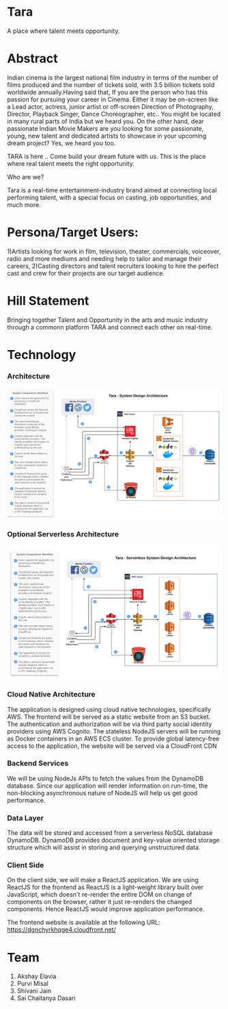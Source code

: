 # Tara

 A place where talent meets opportunity.


# Abstract 

Indian cinema is the largest national film industry in terms of the number of films produced and the number of tickets sold, with 3.5 billion tickets sold worldwide annually.Having said that, If you are the person who has this passion for pursuing your career in Cinema. Either it may be on-screen like a Lead actor, actress, junior artist or off-screen Direction of Photography, Director, Playback Singer, Dance Choreographer, etc.. You might be located in many rural parts of India but we heard you. On the other hand, dear passionate Indian Movie Makers are you looking for some passionate, young, new talent and dedicated artists to showcase in your upcoming dream project? Yes, we heard you too.

TARA is here .. Come build your dream future with us. This is the place where real talent meets the right opportunity.

Who are we?

Tara is a real-time entertainment-industry brand aimed at connecting local performing talent, with a special focus on casting, job opportunities, and much more.

# Persona/Target Users:

1)Artists looking for work in film, television, theater, commercials, voiceover, radio and more mediums and needing help to tailor and manage their careers, 
2)Casting directors and talent recruiters looking to hire the perfect cast and crew for their projects are our target audience.

# Hill Statement
Bringing together Talent and Opportunity in the arts and music industry through a commonn platform TARA and connect each other on real-time.

# Technology

### Architecture
![Architecture](tara-system-architecture.png)

### Optional Serverless Architecture
![Serverless Architecture](tara-serverless-system-architecture.png)

### Cloud Native Architecture
The application is designed using cloud native technologies, specifically AWS. The frontend will be served as a static website from an S3 bucket. The authentication and authorization will be via third party social identity providers using AWS Cognito. The stateless NodeJS servers will be running as Docker containers in an AWS ECS cluster. To provide global latency-free access to the application, the website will be served via a CloudFront CDN

### Backend Services
We will be using NodeJs APIs to fetch the values from the DynamoDB database. Since our application will render information on run-time, the non-blocking asynchronous nature of NodeJS will help us get good performance.

### Data Layer
The data will be stored and accessed from a serverless NoSQL database DynamoDB. DynamoDB provides document and key-value oriented storage structure which will assist in storing and querying unstructured data.

### Client Side
On the client side, we will make a ReactJS application. We are using ReactJS for the frontend as ReactJS is a light-weight library built over JavaScript, which doesn't re-render the entire DOM on change of components on the browser, rather it just re-renders the changed components. Hence ReactJS would improve application performance.

The frontend website is available at the following URL:
https://dgnchyrkhqge4.cloudfront.net/

# Team

1. Akshay Elavia
2. Purvi Misal
3. Shivani Jain
4. Sai Chaitanya Dasari
